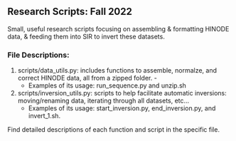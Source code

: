## Research Scripts: Fall 2022

Small, useful research scripts focusing on assembling & formatting HINODE data, & 
feeding them into SIR to invert these datasets. 

### File Descriptions:

1. scripts/data_utils.py: includes functions to assemble, normalze, and correct HINODE data, all from a zipped folder. -
   - Examples of its usage: run_sequence.py and unzip.sh
2. scripts/inversion_utils.py: scripts to help facilitate automatic inversions: moving/renaming data, iterating through all datasets, etc...
   - Examples of its usage: start_inversion.py, end_inversion.py, and invert_1.sh.

Find detailed descriptions of each function and script in the specific file. 
